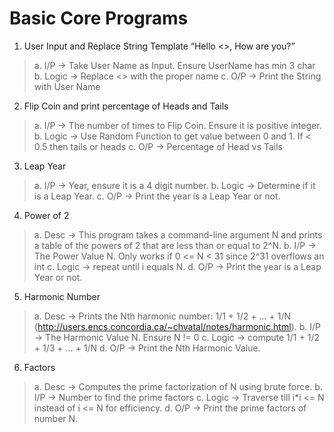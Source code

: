 # Basic Core Programs

1. User Input and Replace String Template “Hello <<UserName>>, How are you?”
> a. I/P -> Take User Name as Input. Ensure UserName has min 3 char
> b. Logic -> Replace <<UserName>> with the proper name
> c. O/P -> Print the String with User Name

2. Flip Coin and print percentage of Heads and Tails
> a. I/P -> The number of times to Flip Coin. Ensure it is positive integer.
> b. Logic -> Use Random Function to get value between 0 and 1. If < 0.5 then tails or heads
> c. O/P -> Percentage of Head vs Tails

3. Leap Year
> a. I/P -> Year, ensure it is a 4 digit number.
> b. Logic -> Determine if it is a Leap Year.
> c. O/P -> Print the year is a Leap Year or not.

4. Power of 2
> a. Desc -> This program takes a command-line argument N and prints a table of the
> powers of 2 that are less than or equal to 2^N.
> b. I/P -> The Power Value N. Only works if 0 <= N < 31 since 2^31 overflows an int
> c. Logic -> repeat until i equals N.
> d. O/P -> Print the year is a Leap Year or not.

5. Harmonic Number
> a. Desc -> Prints the Nth harmonic number: 1/1 + 1/2 + ... + 1/N
> (http://users.encs.concordia.ca/~chvatal/notes/harmonic.html).
> b. I/P -> The Harmonic Value N. Ensure N != 0
> c. Logic -> compute 1/1 + 1/2 + 1/3 + ... + 1/N
> d. O/P -> Print the Nth Harmonic Value.

6. Factors
> a. Desc -> Computes the prime factorization of N using brute force.
> b. I/P -> Number to find the prime factors
> c. Logic -> Traverse till i*i <= N instead of i <= N for efficiency.
> d. O/P -> Print the prime factors of number N.
